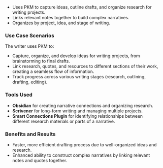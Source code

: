 - Uses PKM to capture ideas, outline drafts, and organize research for writing projects.
- Links relevant notes together to build complex narratives.
- Organizes by project, idea, and stage of writing.


### Use Case Scenarios
The writer uses PKM to:
- Capture, organize, and develop ideas for writing projects, from brainstorming to final drafts.
- Link research, quotes, and resources to different sections of their work, creating a seamless flow of information.
- Track progress across various writing stages (research, outlining, drafting, editing).

### Tools Used
- **Obsidian** for creating narrative connections and organizing research.
- **Scrivener** for long-form writing and managing multiple projects.
- **Smart Connections Plugin** for identifying relationships between different research materials or parts of a narrative.

### Benefits and Results
- Faster, more efficient drafting process due to well-organized ideas and research.
- Enhanced ability to construct complex narratives by linking relevant notes and quotes together.